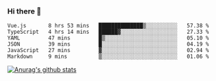 ### Hi there 👋



<!--
**webB1an/webB1an** is a ✨ _special_ ✨ repository because its `README.md` (this file) appears on your GitHub profile.

Here are some ideas to get you started:

- 🔭 I’m currently working on ...
- 🌱 I’m currently learning ...
- 👯 I’m looking to collaborate on ...
- 🤔 I’m looking for help with ...
- 💬 Ask me about ...
- 📫 How to reach me: ...
- 😄 Pronouns: ...
- ⚡ Fun fact: ...
-->

<!--START_SECTION:waka-->

```text
Vue.js       8 hrs 53 mins   ██████████████▒░░░░░░░░░░   57.38 %
TypeScript   4 hrs 14 mins   ██████▓░░░░░░░░░░░░░░░░░░   27.33 %
YAML         47 mins         █▒░░░░░░░░░░░░░░░░░░░░░░░   05.10 %
JSON         39 mins         █░░░░░░░░░░░░░░░░░░░░░░░░   04.19 %
JavaScript   27 mins         ▓░░░░░░░░░░░░░░░░░░░░░░░░   02.94 %
Markdown     9 mins          ▒░░░░░░░░░░░░░░░░░░░░░░░░   01.06 %
```

<!--END_SECTION:waka-->


[![Anurag's github stats](https://github-readme-stats.vercel.app/api?username=webB1an&show_icons=true&theme=radical)](https://github.com/anuraghazra/github-readme-stats)

